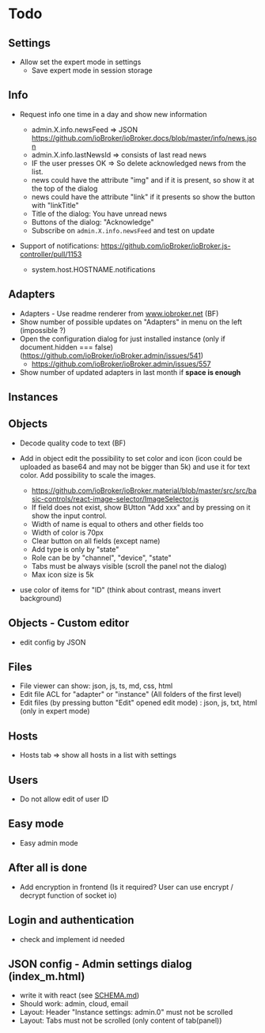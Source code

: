 # Todo

## Settings
- Allow set the expert mode in settings
  - Save expert mode in session storage
  
## Info
- Request info one time in a day and show new information
  - admin.X.info.newsFeed => JSON https://github.com/ioBroker/ioBroker.docs/blob/master/info/news.json
  - admin.X.info.lastNewsId => consists of last read news
  - IF the user presses OK => So delete acknowledged news from the list.
  - news could have the attribute "img" and if it is present, so show it at the top of the dialog
  - news could have the attribute "link" if it presents so show the button with "linkTitle"
  - Title of the dialog: You have unread news
  - Buttons of the dialog: "Acknowledge"
  - Subscribe on `admin.X.info.newsFeed` and test on update

- Support of notifications: https://github.com/ioBroker/ioBroker.js-controller/pull/1153 
  - system.host.HOSTNAME.notifications

## Adapters
- Adapters - Use readme renderer from www.iobroker.net (BF)
- Show number of possible updates on "Adapters" in menu on the left (impossible ?)
- Open the configuration dialog for just installed instance (only if document.hidden === false) (https://github.com/ioBroker/ioBroker.admin/issues/541)
  - https://github.com/ioBroker/ioBroker.admin/issues/557
- Show number of updated adapters in last month if **space is enough**
  
## Instances

## Objects
- Decode quality code to text (BF)
- Add in object edit the possibility to set color and icon (icon could be uploaded as base64 and may not be bigger than 5k) and use it for text color. Add possibility to scale the images.
  - https://github.com/ioBroker/ioBroker.material/blob/master/src/src/basic-controls/react-image-selector/ImageSelector.js
  <!-- - add new Tab Common (first tab) -->
    <!-- - edit name -->
    <!-- - edit icon -->
    <!-- - edit color -->
    <!-- - edit common.type (select: number, string, boolean, object, mixed, file, json)  -->
    <!-- - edit role (autocomplete) -->
     - If field does not exist, show BUtton "Add xxx" and by pressing on it show the input control.
     - Width of name is equal to others and other fields too
     - Width of color is 70px
     - Clear button on all fields (except name)
     - Add type is only by "state"
     - Role can be by "channel", "device", "state"
     - Tabs must be always visible (scroll the panel not the dialog)
     - Max icon size is 5k

 - use color of items for "ID" (think about contrast, means invert background)     

## Objects - Custom editor
- edit config by JSON
  
## Files
- File viewer can show: json, js, ts, md, css, html
- Edit file ACL for "adapter" or "instance" (All folders of the first level)
- Edit files (by pressing button "Edit" opened edit mode) : json, js, txt, html (only in expert mode)
  
## Hosts  
- Hosts tab => show all hosts in a list with settings

## Users
- Do not allow edit of user ID

## Easy mode
- Easy admin mode

## After all is done
- Add encryption in frontend (Is it required? User can use encrypt / decrypt function of socket io)

## Login and authentication
- check and implement id needed

## JSON config - Admin settings dialog (index_m.html)
- write it with react (see [SCHEMA.md](SCHEMA.md))
- Should work: admin, cloud, email
- Layout: Header "Instance settings: admin.0" must not be scrolled
- Layout: Tabs must not be scrolled (only content of tab(panel))